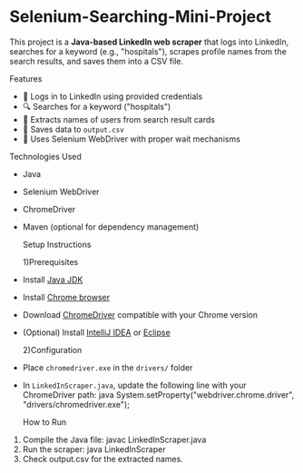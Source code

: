 # Selenium-Searching-Mini-Project

This project is a **Java-based LinkedIn web scraper** that logs into LinkedIn, searches for a keyword (e.g., "hospitals"), scrapes profile names from the search results, and saves them into a CSV file.

Features

- 🔐 Logs in to LinkedIn using provided credentials
- 🔍 Searches for a keyword ("hospitals")
- 📄 Extracts names of users from search result cards
- 💾 Saves data to `output.csv`
- 🧠 Uses Selenium WebDriver with proper wait mechanisms

  

Technologies Used

- Java
- Selenium WebDriver
- ChromeDriver
- Maven (optional for dependency management)





  Setup Instructions

  1)Prerequisites

- Install [Java JDK](https://www.oracle.com/java/technologies/javase-downloads.html)
- Install [Chrome browser](https://www.google.com/chrome/)
- Download [ChromeDriver](https://chromedriver.chromium.org/downloads) compatible with your Chrome version
- (Optional) Install [IntelliJ IDEA](https://www.jetbrains.com/idea/) or [Eclipse](https://www.eclipse.org/)

  2)Configuration

- Place `chromedriver.exe` in the `drivers/` folder
- In `LinkedInScraper.java`, update the following line with your ChromeDriver path: java System.setProperty("webdriver.chrome.driver", "drivers/chromedriver.exe");




  How to Run

1) Compile the Java file: javac LinkedInScraper.java
2) Run the scraper: java LinkedInScraper
3) Check output.csv for the extracted names.



